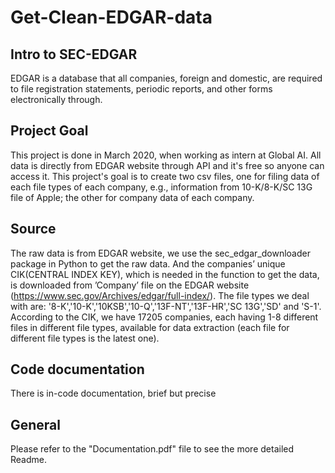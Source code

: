 # Get-Clean-EDGAR-data

## Intro to SEC-EDGAR
EDGAR is a database that all companies, foreign and domestic, are required to file registration statements, periodic reports, and other forms electronically through.

## Project Goal
This project is done in March 2020, when working as intern at Global AI. All data is directly from EDGAR website through API and it's free so anyone can access it. This project's goal is to create two csv files, one for filing data of each file types of each company, e.g., information from 10-K/8-K/SC 13G file of Apple; the other for company data of each company.

## Source
The raw data is from EDGAR website, we use the sec_edgar_downloader package in Python to get the raw data. And the companies’ unique CIK(CENTRAL INDEX KEY), which is needed in the function to get the data, is downloaded from ’Company’ file on the EDGAR website (https://www.sec.gov/Archives/edgar/full-index/). The file types we deal with are: '8-K','10-K','10KSB','10-Q','13F-NT','13F-HR','SC 13G','SD' and 'S-1'.
According to the CIK, we have 17205 companies, each having 1-8 different files in different file types, available for data extraction (each file for different file types is the latest one).

## Code documentation
There is in-code documentation, brief but precise

## General
Please refer to the "Documentation.pdf" file to see the more detailed Readme.
